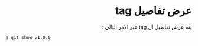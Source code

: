 <div dir="rtl">
  
  # عرض تفاصيل tag 
  
  يتم عرض تفاصيل ال tag عبر الامر التالي :
  

<div dir="ltr">

```
$ git show v1.0.0
```
